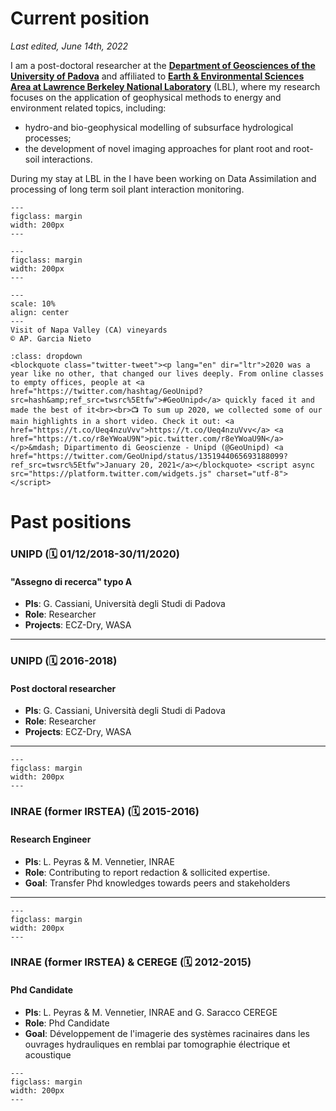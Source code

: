 # Current position


_Last edited, June 14th, 2022_


I am a post-doctoral researcher at the **[Department of Geosciences of the University of Padova](https://www.unipd.it/en/geo)** and affiliated to **[Earth & Environmental Sciences Area at Lawrence Berkeley National Laboratory](https://eesa.lbl.gov/)** (LBL), where my research focuses on the application of geophysical methods to energy and environment related topics, including: 

- hydro-and bio-geophysical modelling of subsurface hydrological processes;
- the development of novel imaging approaches for plant root and root-soil interactions. 

During my stay at LBL in the I have been working on Data Assimilation and processing of long term soil plant interaction monitoring. 


```{figure} /img/unipd.jpg
---
figclass: margin
width: 200px
---
```

```{figure} /img/BerkeleyLablogo.png
---
figclass: margin
width: 200px
---
```



```{figure} ../img/20211127_160259.jpg
---
scale: 10%
align: center
---
Visit of Napa Valley (CA) vineyards
© AP. Garcia Nieto
```

```{seealso}
:class: dropdown
<blockquote class="twitter-tweet"><p lang="en" dir="ltr">2020 was a year like no other, that changed our lives deeply. From online classes to empty offices, people at <a href="https://twitter.com/hashtag/GeoUnipd?src=hash&amp;ref_src=twsrc%5Etfw">#GeoUnipd</a> quickly faced it and made the best of it<br><br>📺 To sum up 2020, we collected some of our main highlights in a short video. Check it out: <a href="https://t.co/Ueq4nzuVvv">https://t.co/Ueq4nzuVvv</a> <a href="https://t.co/r8eYWoaU9N">pic.twitter.com/r8eYWoaU9N</a></p>&mdash; Dipartimento di Geoscienze - Unipd (@GeoUnipd) <a href="https://twitter.com/GeoUnipd/status/1351944065693188099?ref_src=twsrc%5Etfw">January 20, 2021</a></blockquote> <script async src="https://platform.twitter.com/widgets.js" charset="utf-8"></script>

```

#  Past positions

###  UNIPD (🗓️ 01/12/2018-30/11/2020)
#### "Assegno di recerca" typo A 

- **PIs**: G. Cassiani, Università degli Studi di Padova
- **Role**: Researcher 
- **Projects**: ECZ-Dry, WASA
---

###  UNIPD (🗓️ 2016-2018)
#### Post doctoral researcher

- **PIs**: G. Cassiani, Università degli Studi di Padova
- **Role**: Researcher 
- **Projects**: ECZ-Dry, WASA
---

```{figure} /img/inraelogo.png
---
figclass: margin
width: 200px
---
```
###  INRAE (former IRSTEA) (🗓️ 2015-2016)
#### Research Engineer

- **PIs**: L. Peyras & M. Vennetier, INRAE
- **Role**: Contributing to report redaction & sollicited expertise. 
- **Goal**: Transfer Phd knowledges towards peers and stakeholders
---


```{figure} /img/inraelogo.png
---
figclass: margin
width: 200px
---
```

###  INRAE (former IRSTEA) & CEREGE (🗓️ 2012-2015)
#### Phd Candidate 

- **PIs**: L. Peyras & M. Vennetier, INRAE and G. Saracco CEREGE
- **Role**: Phd Candidate 
- **Goal**: Développement de l'imagerie des systèmes racinaires dans les ouvrages hydrauliques en remblai par tomographie électrique et acoustique


```{figure} /img/inraelogo.png
---
figclass: margin
width: 200px
---
```






